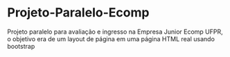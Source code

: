 # Projeto-Paralelo-Ecomp

Projeto paralelo para avaliação e ingresso na Empresa Junior Ecomp UFPR, o objetivo era de um layout de página em uma página HTML real usando bootstrap
